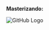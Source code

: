 **Masterizando:** 

![GitHub Logo](https://github.githubassets.com/images/modules/logos_page/php.png)


